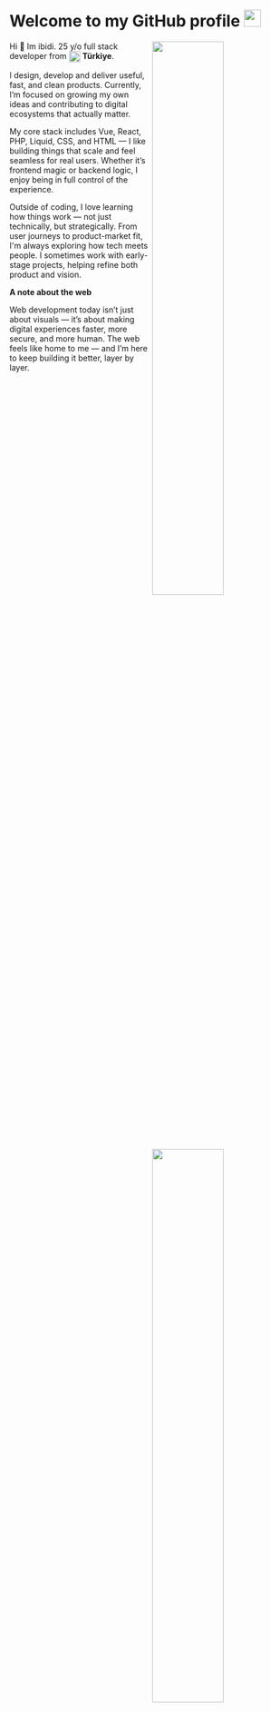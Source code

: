 <h1>Welcome to my GitHub profile <img src="https://media.giphy.com/media/Q7LHmoFwVP6Yc1swZs/giphy.gif" height="30px"></h1>

<img width="50%" align="right" src="https://github-readme-stats.vercel.app/api?username=ibidi&count_private=true&show_icons=true&theme=dark&hide_border=true&include_all_commits=true">
<img width="50%" height="1px" align="right" src="https://i.imgur.com/DkKayja.png">
<img width="50%" align="right" src="https://github-readme-stats.vercel.app/api/top-langs/?username=ibidi&theme=dark&hide_border=true&layout=compact">

Hi 👋 Im ibidi. 25 y/o full stack developer from <img width="20" height="20" align="center" src="https://i.imgur.com/ff547ZT.png"> **Türkiye**.

I design, develop and deliver useful, fast, and clean products. Currently, I’m focused on growing my own ideas and contributing to digital ecosystems that actually matter.

My core stack includes Vue, React, PHP, Liquid, CSS, and HTML — I like building things that scale and feel seamless for real users. Whether it’s frontend magic or backend logic, I enjoy being in full control of the experience.

Outside of coding, I love learning how things work — not just technically, but strategically. From user journeys to product-market fit, I'm always exploring how tech meets people. I sometimes work with early-stage projects, helping refine both product and vision.

**A note about the web**

Web development today isn’t just about visuals — it’s about making digital experiences faster, more secure, and more human. The web feels like home to me — and I’m here to keep building it better, layer by layer.
